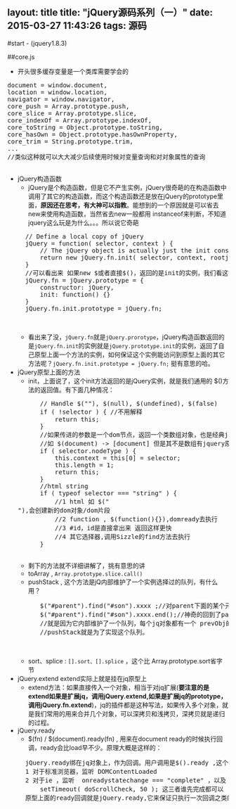 layout: title
title: "jQuery源码系列（一）"
date: 2015-03-27 11:43:26
tags: 源码
---

#start - (jquery1.8.3)

##core.js

+ 开头很多缓存变量是一个类库需要学会的
<pre>
document = window.document,
location = window.location,
navigator = window.navigator,
core_push = Array.prototype.push,
core_slice = Array.prototype.slice,
core_indexOf = Array.prototype.indexOf,
core_toString = Object.prototype.toString,
core_hasOwn = Object.prototype.hasOwnProperty,
core_trim = String.prototype.trim,
...
//类似这种就可以大大减少后续使用时候对变量查询和对对象属性的查询

</pre>
<!-- more -->
+ jQuery构造函数
	- jQuery是个构造函数，但是它不产生实例，jQuery很奇葩的在构造函数中调用了其它的构造函数，而这个构造函数还是放在jQuery的prototype里面，**原因还在思考，有大神可以指教**。能想到的一个原因就是可以省去new来使用构造函数，当然省去new一般都用 instanceof来判断，不知道jquery这么玩是为什么。。。所以说它奇葩
	<pre>
	// Define a local copy of jQuery
	jQuery = function( selector, context ) {
		// The jQuery object is actually just the init constructor 'enhanced'
		return new jQuery.fn.init( selector, context, rootjQuery );
	}
	//可以看出来 如果new $或者直接$()，返回的是init的实例，我们看这个init
	jQuery.fn = jQuery.prototype = {
		constructor: jQuery,
		init: function() {}
	}
	jQuery.fn.init.prototype = jQuery.fn;

	</pre>
	- 看出来了没，`jQuery.fn`就是`jQuery.prorotype`，jQuery构造函数返回的是`jQuery.fn.init`的实例就是`jQuery.prototype.init`的实例，返回了自己原型上面一个方法的实例，如何保证这个实例能访问到原型上面的其它方法呢？`jQuery.fn.init.prototype = jQuery.fn;` 挺有意思的哈。
+ jQuery原型上面的方法
	- init，上面说了，这个init方法返回的是jQuery实例，就是我们通用的 $()方法的返回值。有下面几种情况：
	 <pre>
		// Handle $(""), $(null), $(undefined), $(false)
		if ( !selector ) { //不用解释
			return this;
		}
		//如果传进的参数是一个dom节点，返回一个类数组对象，也是经典jquery对象，
		//如 $(document) -> [document] 但是其不是数组有jquery原型上面的所有方法
		if ( selector.nodeType ) {
			this.context = this[0] = selector;
			this.length = 1;
			return this;
		}
		//html string
		if ( typeof selector === "string" ) {
			//1 html 如 $("<div></div>"),会创建新的dom对象/dom片段
			//2 function , $(function(){}),domready去执行
			//3 #id，id是直接拿出来 返回这样更快 
			//4 其它选择器,调用Sizzle的find方法去执行
		}	
	</pre>
	- 剩下的方法就不详细讲解了，挑有意思的讲
	- toArray , `Array.prototype.slice.call()`
	- pushStack , 这个方法是jQ内部维护了一个实例选择过的队列，有什么用？
	<pre>
		$("#parent").find("#son").xxxx ;//对parent下面的某个元素一堆操作之后如果想再对parent操作，jq有个end方法，可以回退到上一次的选择集合
		$("#parent").find("#son").xxxx.end();//神奇的回到了parent
		//就是因为它内部维护了一个队列，每个jq对象都有一个 prevObj的引用，指向上一次的集合。
		//pushStack就是为了实现这个队列。
		
	</pre>
	- sort、splice : `[].sort、[].splice` ，这个比 Array.prototype.sort省字节
+ jQuery.extend
extend实际上就是挂在jq原型上
	- extend方法：如果直接传入一个对象，相当于对jq扩展(**要注意的是 extend如果是扩展jq，调用jQuery.extend,如果是扩展jq的prototype，调用jQuery.fn.extend**)，jq的插件都是这种写法，如果传入多个对象，就是我们常用的用来合并几个对象，可以深拷贝和浅拷贝，深拷贝就是递归的过程。
+ jQuery.ready
	- $(fn) / $(document).ready(fn) , 用来在document ready的时候执行回调，ready会比load早不少。原理大概是这样的：
	<pre>
	jQuery.ready绑在jq对象上，作为回调。用户调用是$().ready ,这个ready方法是绑在jq的原型上面，它大概做下面几件事
	1 对于标准浏览器，监听 DOMContentLoaded
	2 对于ie ，监听 	onreadystatechange === "complete" ，以及 onload 以及
		setTimeout( doScrollCheck, 50 ); 这三者谁先完成都可以
	原型上面的ready回调就是jQuery.ready,它来保证只执行一次回调之类的工作
	</pre>